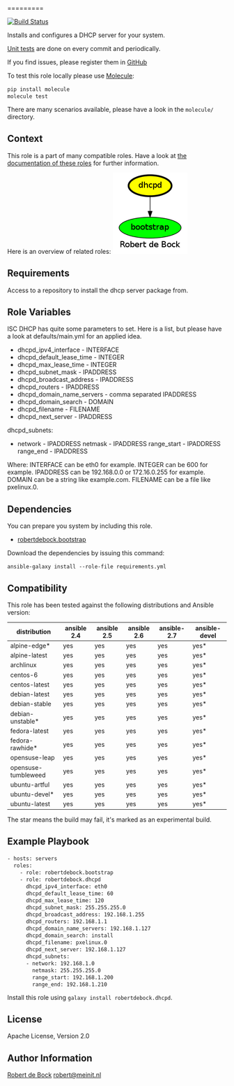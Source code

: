 
=========

[![Build Status](https://travis-ci.org/robertdebock/ansible-role-dhcpd.svg?branch=master)](https://travis-ci.org/robertdebock/ansible-role-dhcpd)

Installs and configures a DHCP server for your system.

[Unit tests](https://travis-ci.org/robertdebock/ansible-role-clamav) are done on every commit and periodically.

If you find issues, please register them in [GitHub](https://github.com/robertdebock/ansible-role-clamav/issues)

To test this role locally please use [Molecule](https://github.com/metacloud/molecule):
```
pip install molecule
molecule test
```
There are many scenarios available, please have a look in the `molecule/` directory.

Context
--------
This role is a part of many compatible roles. Have a look at [the documentation of these roles](https://robertdebock.nl/) for further information.

Here is an overview of related roles:
![dependencies](https://raw.githubusercontent.com/robertdebock/drawings/artifacts/dhcpd.png "Dependency")

Requirements
------------

Access to a repository to install the dhcp server package from.

Role Variables
--------------

ISC DHCP has quite some parameters to set. Here is a list, but please have a look at defaults/main.yml for an applied idea.

- dhcpd_ipv4_interface - INTERFACE
- dhcpd_default_lease_time - INTEGER
- dhcpd_max_lease_time - INTEGER
- dhcpd_subnet_mask - IPADDRESS
- dhcpd_broadcast_address - IPADDRESS
- dhcpd_routers - IPADDRESS
- dhcpd_domain_name_servers - comma separated IPADDRESS
- dhcpd_domain_search - DOMAIN
- dhcpd_filename - FILENAME
- dhcpd_next_server - IPADDRESS

dhcpd_subnets:
  - network - IPADDRESS
    netmask - IPADDRESS
    range_start - IPADDRESS
    range_end - IPADDRESS

Where:
INTERFACE can be eth0 for example.
INTEGER can be 600 for example.
IPADDRESS can be 192.168.0.0 or 172.16.0.255 for example.
DOMAIN can be a string like example.com.
FILENAME can be a file like pxelinux.0.

Dependencies
------------

You can prepare you system by including this role.

- [robertdebock.bootstrap](https://travis-ci.org/robertdebock/ansible-role-bootstrap)

Download the dependencies by issuing this command:
```
ansible-galaxy install --role-file requirements.yml
```

Compatibility
-------------

This role has been tested against the following distributions and Ansible version:

|distribution|ansible 2.4|ansible 2.5|ansible 2.6|ansible-2.7|ansible-devel|
|------------|-----------|-----------|-----------|-----------|-------------|
|alpine-edge*|yes|yes|yes|yes|yes*|
|alpine-latest|yes|yes|yes|yes|yes*|
|archlinux|yes|yes|yes|yes|yes*|
|centos-6|yes|yes|yes|yes|yes*|
|centos-latest|yes|yes|yes|yes|yes*|
|debian-latest|yes|yes|yes|yes|yes*|
|debian-stable|yes|yes|yes|yes|yes*|
|debian-unstable*|yes|yes|yes|yes|yes*|
|fedora-latest|yes|yes|yes|yes|yes*|
|fedora-rawhide*|yes|yes|yes|yes|yes*|
|opensuse-leap|yes|yes|yes|yes|yes*|
|opensuse-tumbleweed|yes|yes|yes|yes|yes*|
|ubuntu-artful|yes|yes|yes|yes|yes*|
|ubuntu-devel*|yes|yes|yes|yes|yes*|
|ubuntu-latest|yes|yes|yes|yes|yes*|

The star means the build may fail, it's marked as an experimental build.

Example Playbook
----------------

```
- hosts: servers
  roles:
    - role: robertdebock.bootstrap
    - role: robertdebock.dhcpd
      dhcpd_ipv4_interface: eth0
      dhcpd_default_lease_time: 60
      dhcpd_max_lease_time: 120
      dhcpd_subnet_mask: 255.255.255.0
      dhcpd_broadcast_address: 192.168.1.255
      dhcpd_routers: 192.168.1.1
      dhcpd_domain_name_servers: 192.168.1.127
      dhcpd_domain_search: install
      dhcpd_filename: pxelinux.0
      dhcpd_next_server: 192.168.1.127
      dhcpd_subnets:
      - network: 192.168.1.0
        netmask: 255.255.255.0
        range_start: 192.168.1.200
        range_end: 192.168.1.210
```

Install this role using `galaxy install robertdebock.dhcpd`.

License
-------

Apache License, Version 2.0

Author Information
------------------

[Robert de Bock](https://robertdebock.nl/) <robert@meinit.nl>
